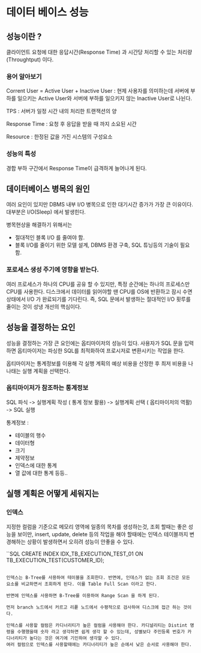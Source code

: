 # 데이터 베이스 성능

## 성능이란 ?

클라이언트 요청에 대한 응답시간(Response Time) 과 시간당 처리할 수 있는 처리량(Throughtput) 이다.

### 용어 알아보기

Corrent User = Active User + Inactive User : 현제 사용자를 의미하는데 서버에 부하를 일으키는 Active User와 서버에 부하를 일으키지 않는 Inactive User로 나뉜다.

TPS : 서버가 일정 시간 내의 처리한 트랜잭션의 양

Response Time : 요청 후 응답을 받을 때 까지 소요된 시간

Resource : 한정된 값을 가진 시스템의 구성요소

### 성능의 특성

경합 부하 구간에서 Response Time이 급격하게 늘어나게 된다.

## 데이터베이스 병목의 원인

여러 요인이 있지만 DBMS 내부 I/O 병목으로 인한 대기시간 증가가 가장 큰 이유이다. 대부분은 I/O(Sleep) 에서 발생힌다.

병목현상을 해결하기 위해서는

- 절대적인 블록 I/O 를 줄여야 함.
- 블록 I/O를 줄이기 위한 모델 설계, DBMS 환경 구축, SQL 튜닝등의 기술이 필요함.

### 포로세스 생성 주기에 영향을 받는다.

여러 프로세스가 하나의 CPU를 공유 할 수 있지만, 특정 순간에는 하나의 프로세스만 CPU를 사용한다. 디스크에서 데이터를 읽어야할 땐 CPU를 OS에 반환하고 잠시 수면 상태에서 I/O 가 완료되기를 기다린다. 즉, SQL 문에서 발생하는 절대적인 I/O 횟루를 줄이는 것이 성냉 개선의 핵심이다.

## 성능을 결정하는 요인

성능을 결정하는 가장 큰 요인에는 옵티마이저의 성능이 있다. 사용자가 SQL 문을 입력하면 옵티마이저는 파싱한 SQL를 최적화하여 프로시저로 변환시키는 작업을 한다.

옵티마이저는 통계정보를 이용해 각 실행 계획의 예상 비용을 산정한 후 최저 비용을 나나태는 실행 계획을 선택한다.

### 옵티마이저가 참조하는 통계정보

SQL 파식 -> 실행계획 작성 ( 통계 정보 활용) -> 실행계획 선택 ( 옵티마이저의 역활) -> SQL 실행

통계정보 :

- 테이블의 행수
- 데이터형
- 크기
- 제약정보
- 인덱스에 대한 통계
- 열 값에 대한 통계 등등..

## 실행 계획은 어떻게 세워지는

### 인덱스

지정한 컬럼을 기준으로 메모리 영역에 일종의 목차를 생성하는것, 조회 할때는 좋은 성능을 보이만, insert, update, delete 등의 작업을 해야 할때에는 인덱스 테이블까지 변경해하는 상황이 발생하면서 오히려 성능이 안좋을 수 있다.

``SQL
CREATE INDEX IDX_TB_EXECUTION_TEST_01 ON TB_EXECUTION_TEST(CUSTOMER_ID);

```

인덱스는 B-Tree를 사용하여 테이블을 조회한다. 반면에, 인데스가 없는 조회 조건은 모든 요소를 비교하면서 조회하게 된다. 이를 Table Full Scan 이라고 한다.

반면에 인덱스를 사용하면 B-Tree를 이용하여 Range Scan 을 하게 된다.

먼저 branch 노드에서 커르고 리픝 노드에서 수평적으로 검사하여 디스크에 접근 하는 것이다.

인덱스를 사용할 컬럼은 카디너리티가 높은 컬럼을 사용해야 한다. 카디널리티는 Distint 명령을 수행했을때 숫자 라고 생각하면 쉽게 생각 할 수 있는데, 성별보다 주민등록 번호가 카디너리티가 높다는 것은 여기에 기인하여 생각할 수 있다.
여러 컬럼으로 인덱스를 사용할때에는 카디너리티가 높은 순에서 낮은 순서로 사용해야 한다.
```
